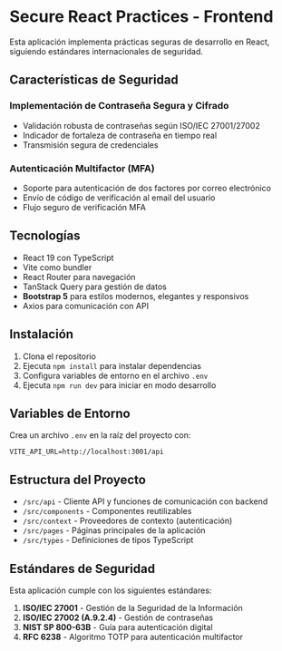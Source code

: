 # Secure React Practices - Frontend

Esta aplicación implementa prácticas seguras de desarrollo en React, siguiendo estándares internacionales de seguridad.

## Características de Seguridad

### Implementación de Contraseña Segura y Cifrado

- Validación robusta de contraseñas según ISO/IEC 27001/27002
- Indicador de fortaleza de contraseña en tiempo real
- Transmisión segura de credenciales

### Autenticación Multifactor (MFA)

- Soporte para autenticación de dos factores por correo electrónico
- Envío de código de verificación al email del usuario
- Flujo seguro de verificación MFA

## Tecnologías

- React 19 con TypeScript
- Vite como bundler
- React Router para navegación
- TanStack Query para gestión de datos
- **Bootstrap 5** para estilos modernos, elegantes y responsivos
- Axios para comunicación con API

## Instalación

1. Clona el repositorio
2. Ejecuta `npm install` para instalar dependencias
3. Configura variables de entorno en el archivo `.env`
4. Ejecuta `npm run dev` para iniciar en modo desarrollo

## Variables de Entorno

Crea un archivo `.env` en la raíz del proyecto con:

```
VITE_API_URL=http://localhost:3001/api
```

## Estructura del Proyecto

- `/src/api` - Cliente API y funciones de comunicación con backend
- `/src/components` - Componentes reutilizables 
- `/src/context` - Proveedores de contexto (autenticación)
- `/src/pages` - Páginas principales de la aplicación
- `/src/types` - Definiciones de tipos TypeScript

## Estándares de Seguridad

Esta aplicación cumple con los siguientes estándares:

1. **ISO/IEC 27001** - Gestión de la Seguridad de la Información
2. **ISO/IEC 27002 (A.9.2.4)** - Gestión de contraseñas
3. **NIST SP 800-63B** - Guía para autenticación digital
4. **RFC 6238** - Algoritmo TOTP para autenticación multifactor
